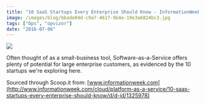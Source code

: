 ```yaml
---
title: "10 SaaS Startups Every Enterprise Should Know - InformationWeek"
image: /images/blog/bbade04d-c9a7-4617-9b4e-19e3a6824bc3.jpg
tags: ["Ops", "opvizor"]
date: "2016-07-06"
---
```


![](/images/blog/bbade04d-c9a7-4617-9b4e-19e3a6824bc3.jpg)

Often thought of as a small-business tool, Software-as-a-Service offers plenty of potential for large enterprise customers, as evidenced by the 10 startups we're exploring here.

Sourced through Scoop.it from: [www.informationweek.com](http://www.informationweek.com/cloud/platform-as-a-service/10-saas-startups-every-enterprise-should-know/d/d-id/1325978)
